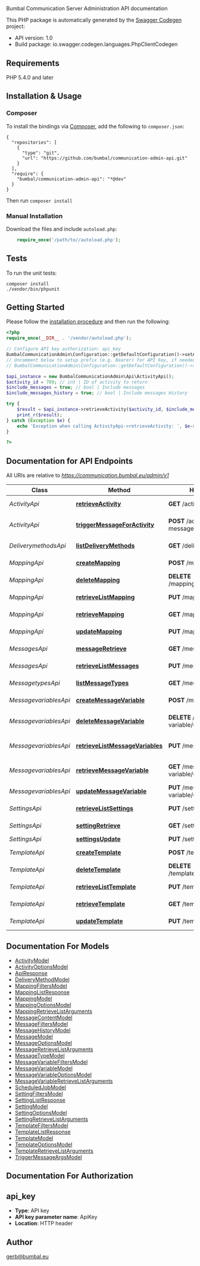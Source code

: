 # 
Bumbal Communication Server Administration API documentation

This PHP package is automatically generated by the [Swagger Codegen](https://github.com/swagger-api/swagger-codegen) project:

- API version: 1.0
- Build package: io.swagger.codegen.languages.PhpClientCodegen

## Requirements

PHP 5.4.0 and later

## Installation & Usage
### Composer

To install the bindings via [Composer](http://getcomposer.org/), add the following to `composer.json`:

```
{
  "repositories": [
    {
      "type": "git",
      "url": "https://github.com/bumbal/communication-admin-api.git"
    }
  ],
  "require": {
    "bumbal/communication-admin-api": "*@dev"
  }
}
```

Then run `composer install`

### Manual Installation

Download the files and include `autoload.php`:

```php
    require_once('/path/to//autoload.php');
```

## Tests

To run the unit tests:

```
composer install
./vendor/bin/phpunit
```

## Getting Started

Please follow the [installation procedure](#installation--usage) and then run the following:

```php
<?php
require_once(__DIR__ . '/vendor/autoload.php');

// Configure API key authorization: api_key
BumbalCommunicationAdmin\Configuration::getDefaultConfiguration()->setApiKey('ApiKey', 'YOUR_API_KEY');
// Uncomment below to setup prefix (e.g. Bearer) for API key, if needed
// BumbalCommunicationAdmin\Configuration::getDefaultConfiguration()->setApiKeyPrefix('ApiKey', 'Bearer');

$api_instance = new BumbalCommunicationAdmin\Api\ActivityApi();
$activity_id = 789; // int | ID of activity to return
$include_messages = true; // bool | Include messages
$include_messages_history = true; // bool | Include messages History

try {
    $result = $api_instance->retrieveActivity($activity_id, $include_messages, $include_messages_history);
    print_r($result);
} catch (Exception $e) {
    echo 'Exception when calling ActivityApi->retrieveActivity: ', $e->getMessage(), PHP_EOL;
}

?>
```

## Documentation for API Endpoints

All URIs are relative to *https://communication.bumbal.eu/admin/v1*

Class | Method | HTTP request | Description
------------ | ------------- | ------------- | -------------
*ActivityApi* | [**retrieveActivity**](docs/Api/ActivityApi.md#retrieveactivity) | **GET** /activity/{activityId} | Find activity by ID
*ActivityApi* | [**triggerMessageForActivity**](docs/Api/ActivityApi.md#triggermessageforactivity) | **POST** /activity/trigger-message | Trigger a message for an Activity
*DeliverymethodsApi* | [**listDeliveryMethods**](docs/Api/DeliverymethodsApi.md#listdeliverymethods) | **GET** /delivery-method | List all DeliveryMethods
*MappingApi* | [**createMapping**](docs/Api/MappingApi.md#createmapping) | **POST** /mapping | Create a Mapping
*MappingApi* | [**deleteMapping**](docs/Api/MappingApi.md#deletemapping) | **DELETE** /mapping/{mappingId} | Delete a mapping
*MappingApi* | [**retrieveListMapping**](docs/Api/MappingApi.md#retrievelistmapping) | **PUT** /mapping | Retrieve List of Mapping
*MappingApi* | [**retrieveMapping**](docs/Api/MappingApi.md#retrievemapping) | **GET** /mapping/{mappingId} | Retrieve a mapping
*MappingApi* | [**updateMapping**](docs/Api/MappingApi.md#updatemapping) | **PUT** /mapping/{mappingId} | Update an mapping
*MessagesApi* | [**messageRetrieve**](docs/Api/MessagesApi.md#messageretrieve) | **GET** /message/{messageId} | Retrieve a Message
*MessagesApi* | [**retrieveListMessages**](docs/Api/MessagesApi.md#retrievelistmessages) | **PUT** /message | Retrieve List of Messages
*MessagetypesApi* | [**listMessageTypes**](docs/Api/MessagetypesApi.md#listmessagetypes) | **GET** /message-type | List all MessageTypes
*MessagevariablesApi* | [**createMessageVariable**](docs/Api/MessagevariablesApi.md#createmessagevariable) | **POST** /message-variable | Create a MessageVariable
*MessagevariablesApi* | [**deleteMessageVariable**](docs/Api/MessagevariablesApi.md#deletemessagevariable) | **DELETE** /message-variable/{messageVariableId} | Delete a message variables
*MessagevariablesApi* | [**retrieveListMessageVariables**](docs/Api/MessagevariablesApi.md#retrievelistmessagevariables) | **PUT** /message-variable | Retrieve List of Message Variables
*MessagevariablesApi* | [**retrieveMessageVariable**](docs/Api/MessagevariablesApi.md#retrievemessagevariable) | **GET** /message-variable/{messageVariableId} | Retrieve a message variable
*MessagevariablesApi* | [**updateMessageVariable**](docs/Api/MessagevariablesApi.md#updatemessagevariable) | **PUT** /message-variable/{messageVariableId} | Update an MessageVariable
*SettingsApi* | [**retrieveListSettings**](docs/Api/SettingsApi.md#retrievelistsettings) | **PUT** /setting | Retrieve List of Settings
*SettingsApi* | [**settingRetrieve**](docs/Api/SettingsApi.md#settingretrieve) | **GET** /setting/{settingId} | Retrieve a Setting
*SettingsApi* | [**settingsUpdate**](docs/Api/SettingsApi.md#settingsupdate) | **PUT** /setting/{settingId} | Update a Setting
*TemplateApi* | [**createTemplate**](docs/Api/TemplateApi.md#createtemplate) | **POST** /template | Create a Template
*TemplateApi* | [**deleteTemplate**](docs/Api/TemplateApi.md#deletetemplate) | **DELETE** /template/{templateId} | Delete a Template
*TemplateApi* | [**retrieveListTemplate**](docs/Api/TemplateApi.md#retrievelisttemplate) | **PUT** /template | Retrieve List of Templates
*TemplateApi* | [**retrieveTemplate**](docs/Api/TemplateApi.md#retrievetemplate) | **GET** /template/{templateId} | Retrieve a Template
*TemplateApi* | [**updateTemplate**](docs/Api/TemplateApi.md#updatetemplate) | **PUT** /template/{templateId} | Update an Template


## Documentation For Models

 - [ActivityModel](docs/Model/ActivityModel.md)
 - [ActivityOptionsModel](docs/Model/ActivityOptionsModel.md)
 - [ApiResponse](docs/Model/ApiResponse.md)
 - [DeliveryMethodModel](docs/Model/DeliveryMethodModel.md)
 - [MappingFiltersModel](docs/Model/MappingFiltersModel.md)
 - [MappingListResponse](docs/Model/MappingListResponse.md)
 - [MappingModel](docs/Model/MappingModel.md)
 - [MappingOptionsModel](docs/Model/MappingOptionsModel.md)
 - [MappingRetrieveListArguments](docs/Model/MappingRetrieveListArguments.md)
 - [MessageContentModel](docs/Model/MessageContentModel.md)
 - [MessageFiltersModel](docs/Model/MessageFiltersModel.md)
 - [MessageHistoryModel](docs/Model/MessageHistoryModel.md)
 - [MessageModel](docs/Model/MessageModel.md)
 - [MessageOptionsModel](docs/Model/MessageOptionsModel.md)
 - [MessageRetrieveListArguments](docs/Model/MessageRetrieveListArguments.md)
 - [MessageTypeModel](docs/Model/MessageTypeModel.md)
 - [MessageVariableFiltersModel](docs/Model/MessageVariableFiltersModel.md)
 - [MessageVariableModel](docs/Model/MessageVariableModel.md)
 - [MessageVariableOptionsModel](docs/Model/MessageVariableOptionsModel.md)
 - [MessageVariableRetrieveListArguments](docs/Model/MessageVariableRetrieveListArguments.md)
 - [ScheduledJobModel](docs/Model/ScheduledJobModel.md)
 - [SettingFiltersModel](docs/Model/SettingFiltersModel.md)
 - [SettingListResponse](docs/Model/SettingListResponse.md)
 - [SettingModel](docs/Model/SettingModel.md)
 - [SettingOptionsModel](docs/Model/SettingOptionsModel.md)
 - [SettingRetrieveListArguments](docs/Model/SettingRetrieveListArguments.md)
 - [TemplateFiltersModel](docs/Model/TemplateFiltersModel.md)
 - [TemplateListResponse](docs/Model/TemplateListResponse.md)
 - [TemplateModel](docs/Model/TemplateModel.md)
 - [TemplateOptionsModel](docs/Model/TemplateOptionsModel.md)
 - [TemplateRetrieveListArguments](docs/Model/TemplateRetrieveListArguments.md)
 - [TriggerMessageArgsModel](docs/Model/TriggerMessageArgsModel.md)


## Documentation For Authorization


## api_key

- **Type**: API key
- **API key parameter name**: ApiKey
- **Location**: HTTP header


## Author

gerb@bumbal.eu


